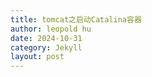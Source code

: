 ```yaml
---
title: tomcat之启动Catalina容器
author: leopold hu
date: 2024-10-31
category: Jekyll
layout: post
---
```


